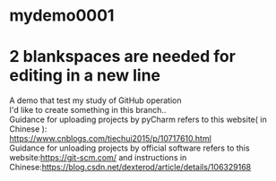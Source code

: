 # mydemo0001  
# 2 blankspaces are needed for editing in a new line  
A demo that test my study of GitHub operation  
I'd like to create something in this branch..  
Guidance for uploading projects by pyCharm refers to this website( in Chinese ):  
https://www.cnblogs.com/tiechui2015/p/10717610.html  
Guidance for unloading projects by official software refers to this website:https://git-scm.com/ and instructions in Chinese:https://blog.csdn.net/dexterod/article/details/106329168
